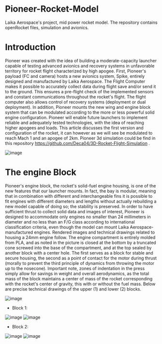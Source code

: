 # Pioneer-Rocket-Model
Laika Aerospace's project, mid power rocket model. The repository contains openRocket files, simulation and avionics.

# Introduction
Pioneer was created with the idea of building a moderate-capacity launcher capable of testing advanced avionics and recovery systems in unfavorable territory for rocket flight characterized by high apogee. First, Pioneer's payload (FC and camera) hosts a new avionics system, Spike, entirely designed and manufactured by Laika Aerospace. The Flight Computer makes it possible to accurately collect data during flight save and/or send it to the ground. This ensures a pre-flight check of the implemented sensors and constant communications throughout the rocket's flight. The flight computer also allows control of recovery systems (deployment or dual deployment). In addition, Pioneer mounts the new wing and engine block system that can be modulated according to the more or less powerful solid engine configuration. Pioneer will enable future launchers to implement reliable and adequately tested technologies, with the idea of reaching higher apogees and loads. This article discusses the first version and configuration of the rocket, it can however as we will see be modulated to reach Mach 1 and an apogee of 2km.
Pioneer 3d simulation could be find in this repository https://github.com/Deca04/3D-Rocket-Flight-Simulation .

![image](https://github.com/Deca04/Pioneer-Rocket-Model/assets/73656989/07515670-52c6-448d-ba6b-9cf70f638f90)


# The engine Block
Pioneer's engine block, the rocket's solid-fuel engine housing, is one of the new features that our launcher mounts. In fact, the bay is modular, meaning that in combination with different and interchangeable fins it is possible to fit engines with different diameters and lengths without actually rebuilding a new model capable of doing so; the stability is preserved. In order to have sufficient thrust to collect solid data and images of interest, Pioneer is designed to accommodate only engines no smaller than 24 millimeters in diameter and no less than an F/G class according to international classification criteria, even though the model can mount Laika Aerospace-manufactured engines. Rendered images and technical drawings related to housing a 24mm engine follow.
The engine compartment is entirely molded from PLA, and as noted in the picture is closed at the bottom by a truncated cone screwed into the base of the compartment, and at the top sealed by another block with a center hole. The first serves as a block for stable and secure housing, the second as a point of contact for the motor during thrust (morally to prevent the third principle of dynamics from throwing the motor up to the nosecone). Important note, zones of indentation in the press simply allow for savings in weight and overall aerodynamics, as the total mass of the block maintains a center of mass of the rocket corresponding with the rocket's center of gravity, this with or without the fuel mass. Below are precise technical drawings of the upper (1) and lower (2) blocks. 

![image](https://github.com/Deca04/Pioneer-Rocket-Model/assets/73656989/d7d0c8e0-c3d7-4fa7-8f86-bd4693fbc02c)


* Block 1:

![image](https://github.com/Deca04/Pioneer-Rocket-Model/assets/73656989/483aa75c-348e-45ce-b3a3-05964f712eb8) ![image](https://github.com/Deca04/Pioneer-Rocket-Model/assets/73656989/4f05dad8-b1e9-4879-8899-bb85ef393b92)

* Block 2:

![image](https://github.com/Deca04/Pioneer-Rocket-Model/assets/73656989/d56e6fd0-1b00-4d23-8a94-04db0a0a864f)   ![image](https://github.com/Deca04/Pioneer-Rocket-Model/assets/73656989/92d45f85-7b4b-48e4-8237-75f9f223daa7)


   
